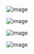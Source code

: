 ![image](https://github.com/user-attachments/assets/6208bfff-22e0-4d89-9e10-86771c9b8b76)

![image](https://github.com/user-attachments/assets/86cd41d8-b95d-4751-a866-df50ad414973)

![image](https://github.com/user-attachments/assets/525f5b3c-51a8-4087-9328-40c9b9c3f0bb)

![image](https://github.com/user-attachments/assets/10d7d12a-2ff5-4403-bf64-2270aa550e90)

